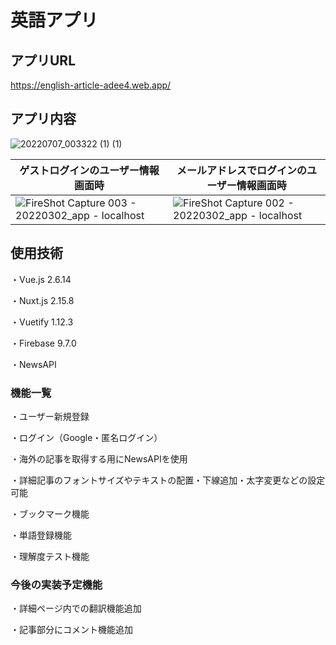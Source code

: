 # 英語アプリ

## アプリURL
https://english-article-adee4.web.app/

## アプリ内容
![20220707_003322 (1) (1)](https://user-images.githubusercontent.com/80244060/177610308-e24b9cf2-3b0b-4bba-a023-28a6cc332dcf.gif)

|ゲストログインのユーザー情報画面時|メールアドレスでログインのユーザー情報画面時|
|---|---|
|![FireShot Capture 003 - 20220302_app - localhost](https://user-images.githubusercontent.com/80244060/178282316-4b4ab7f2-e2ce-440c-88b5-bfc6825684eb.png)|![FireShot Capture 002 - 20220302_app - localhost](https://user-images.githubusercontent.com/80244060/178282266-bea77361-d5ea-47e2-a234-e57c859a7039.png)|

## 使用技術

  ・Vue.js 2.6.14
  
  ・Nuxt.js 2.15.8
  
  ・Vuetify 1.12.3
  
  ・Firebase 9.7.0
  
  ・NewsAPI

### 機能一覧
・ユーザー新規登録

・ログイン（Google・匿名ログイン）

・海外の記事を取得する用にNewsAPIを使用

・詳細記事のフォントサイズやテキストの配置・下線追加・太字変更などの設定可能

・ブックマーク機能

・単語登録機能

・理解度テスト機能

### 今後の実装予定機能

・詳細ページ内での翻訳機能追加

・記事部分にコメント機能追加


